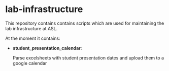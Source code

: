 # lab-infrastructure

This repository contains contains scripts which are used for maintaining the lab infrastructure at ASL.

At the moment it contains: 

- **student_presentation_calendar**:

  Parse excelsheets with student presentation dates and upload them to a google calendar
